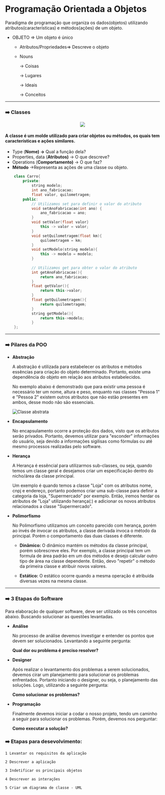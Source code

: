 # Programação Orientada a Objetos

Paradigma de programação que organiza os dados(objetos) utilizando atributos(características) e métodos(ações) de um objeto.

- OBJETO ⇒ Um objeto é único
    - Atributos/Propriedades⇒ Descreve o objeto
    - Nouns
        
        → Coisas
        
        → Lugares
        
        → Ideais
        
        → Conceitos
    
___
### ➡️ **Classes**

<div align="center">
    <img src="https://user-images.githubusercontent.com/36522521/215089889-4a374613-f170-4122-8023-2755fbe5a1b0.png" />

</div>

#### **A classe é um molde utilizado para criar objetos ou métodos, os quais tem características e ações similares.**

- Type (**Nome) →** Qual a função dela?
- Properties, data (**Atributos)** → O que descreve?
- Operations (**Comportamento)** → O que faz?
- **Método** →Representa as ações de uma classe ou objeto.

<div align="left">

```cpp
    class Carro{
        private:
            string modelo;
            int ano_fabricacao;
            float valor, quilometragem;
        public:
            // Utilizamos set para definir o valor do atributo
            void setAnoFabricacao(int ano) {
                ano_fabricacao = ano; 
            }
            void setValor(float valor}
                this -> valor = valor;
            }
            void setQuilometragem(float km){
                quilometragem = km;
            }
            void setModelo(string modelo){
                this -> modelo = modelo;
            }
    
            // Utilizamos get para obter o valor do atributo
            int getAnoFabricacao(){
                return ano_fabricacao;
            }
            float getValor(){
                return this->valor;
            }
            float getQuilometragem(){
                return quilometragem;
            }
            string getModelo(){
                return this->modelo;
            }
    };
```

</div> 

___
### ➡️ **Pilares da POO**

- **Abstração**

    A abstração é utilizada para estabelecer os atributos e métodos essências para criação do objeto determinado. Portanto, existe uma dependência do objeto em relação aos atributos estabelecidos. 
    
    No exemplo abaixo é demonstrado que para existir uma pessoa é necessário ter um nome, altura e peso, enquanto nas classes "Pessoa 1" e "Pessoa 2" existem outros atributos que não estão presentes em ambos, desse modo não são essenciais.
    
     ![Classe abstrata](https://user-images.githubusercontent.com/36522521/215302022-78e00048-2543-4cb4-91ae-9fd2a5bfa3c6.png)
  
- **Encapsulamento** 
    
    No encapsulamento ocorre a proteção dos dados, visto que os atributos serão privados. Portanto, devemos utilizar para "esconder" informações do usuário, seja devido a informações sigilisas como fórmulas ou até mesmo processos realizadas pelo software.


- **Herança** 

    A Herança é essêncial para utilizarmos sub-classes, ou seja, quando temos um classe geral e desejamos criar um especificação dentro do nicho/área da classe principal. 
    
    Um exemplo é quando temos a classe "Loja" com os atributos nome, cnpj e endereço, portanto podemos criar uma sub-classe para definir a categoria da loja, "Supermercado" por exemplo. Então, iremos herdar os atributos de "Loja" utilizando herança(:) e adicionar os novos atributos relacionados a classe "Supermercado".

    
    
- **Polimorfismo** 

    No Polimorfismo utilizamos um conceito parecido com herança, porém ao invés de invocar os atributos, a classe derivada invoca o método da principal. Porém o comportamento das duas classes é diferente.

    - **Dinâmico:**
            O dinâmico mantém os métodos da classe principal, porém sobrescreve eles. Por exemplo, a classe principal tem um formula de área padrão em um dos métodos e desejo calcular outro tipo de área na classe dependente. Então, devo "repetir" o método da primeira classe e atribuir novos valores.

    - **Estático:**
            O estático ocorre quando a mesma operação é atribuida diversas vezes na mesma classe.

___
### ➡️ 3 Etapas do Software

Para elaboração de qualquer software, deve ser utilizado os três conceitos abaixo. Buscando solucionar as questões levantadas.

- **Análise**
    
    No processo de análise devemos investigar e entender os pontos que devem ser solucionados. Levantando a seguinte pergunta: 
    
    **Qual dor ou problema é preciso resolver?**

- **Designer**
    
    Após realizar o levantamento dos problemas a serem solucionados, devemos cirar um  planejamento para solucionar os problemas enfrentados. Portanto iniciando o designer, ou seja, o planejamento das soluções. Logo, utilizando a seguinte pergunta:
        
    **Como solucionar os problemas?**
    
- **Programação**

    Finalmente devemos iniciar a codar o nosso projeto, tendo um caminho a seguir para solucionar os problemas. Porém, devemos nos perguntar:
    
    **Como executar a solução?** 


### ➡️ Etapas para desevolvimento:

    1 Levantar os requisitos da aplicação

    2 Descrever a aplicação

    3 Indetificar os principais objetos 

    4 Descrever as interações 

    5 Criar um diagrama de classe - UML



